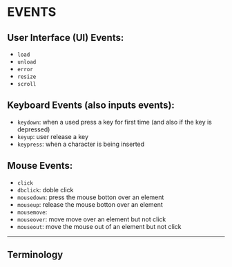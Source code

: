 # EVENTS

## User Interface (UI) Events:
- ``load``
- ``unload``
- ``error``
- ``resize``
- ``scroll``

## Keyboard Events (also inputs events):
- ``keydown``: when a used press a key for first time (and also if the key is depressed)
- ``keyup``: user release a key
- ``keypress``: when a character is being inserted

## Mouse Events:
- ``click``
- ``dbclick``: doble click
- ``mousedown``: press the mouse botton over an element
- ``mouseup``: release the mouse botton over an element
- ``mousemove``: 
- ``mouseover``: move move over an element but not click
- ``mouseout``: move the mouse out of an element but not click
---

## Terminology
